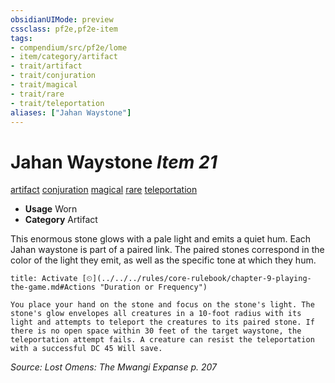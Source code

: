 ```yaml
---
obsidianUIMode: preview
cssclass: pf2e,pf2e-item
tags:
- compendium/src/pf2e/lome
- item/category/artifact
- trait/artifact
- trait/conjuration
- trait/magical
- trait/rare
- trait/teleportation
aliases: ["Jahan Waystone"]
---
```

# Jahan Waystone *Item 21*  
[artifact](../../../rules/traits/artifact-gmg.md)  [conjuration](../../../rules/traits/conjuration.md)  [magical](../../../rules/traits/magical.md)  [rare](../../../rules/traits/rare.md)  [teleportation](../../../rules/traits/teleportation.md)  

- **Usage** Worn
- **Category** Artifact

This enormous stone glows with a pale light and emits a quiet hum. Each Jahan waystone is part of a paired link. The paired stones correspond in the color of the light they emit, as well as the specific tone at which they hum.

```ad-embed-ability
title: Activate [⏲](../../../rules/core-rulebook/chapter-9-playing-the-game.md#Actions "Duration or Frequency")

You place your hand on the stone and focus on the stone's light. The stone's glow envelopes all creatures in a 10-foot radius with its light and attempts to teleport the creatures to its paired stone. If there is no open space within 30 feet of the target waystone, the teleportation attempt fails. A creature can resist the teleportation with a successful DC 45 Will save.
```

*Source: Lost Omens: The Mwangi Expanse p. 207*
